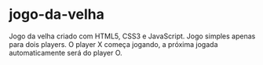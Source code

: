 # jogo-da-velha
 Jogo da velha criado com HTML5, CSS3 e JavaScript.
 Jogo simples apenas para dois players.
 O player X começa jogando, a próxima jogada automaticamente será do player O.
